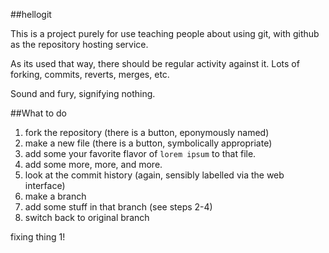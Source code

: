 ##hellogit

This is a project purely for use teaching people about using git, with github as the repository hosting service.

As its used that way, there should be regular activity against it.  Lots of forking, commits, reverts, merges, etc.

Sound and fury, signifying nothing.

##What to do

1. fork the repository (there is a button, eponymously named)
2. make a new file (there is a button, symbolically appropriate)
3. add some your favorite flavor of `lorem ipsum` to that file.
4. add some more, more, and more.
5. look at the commit history (again, sensibly labelled via the web interface)
6. make a branch
7. add some stuff in that branch (see steps 2-4)
8. switch back to original branch

fixing thing 1!
